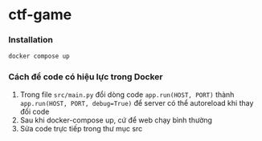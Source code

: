 # ctf-game

### Installation
```bash
docker compose up
```

### Cách để code có hiệu lực trong Docker

1. Trong file `src/main.py` đổi dòng code `app.run(HOST, PORT)` thành `app.run(HOST, PORT, debug=True)` để server có thể autoreload khi thay đổi code
2. Sau khi docker-compose up, cứ để web chạy bình thường
3. Sửa code trực tiếp trong thư mục src
